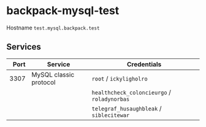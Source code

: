 # backpack-mysql-test

Hostname `test.mysql.backpack.test`

## Services

| Port | Service | Credentials
| ---: | ------- | -----------
| 3307 | MySQL classic protocol | `root` / `ickyligholro`
| | | `healthcheck_coloncieurgo` / `roladynorbas`
| | | `telegraf_husaughbleak` / `siblecitewar`
